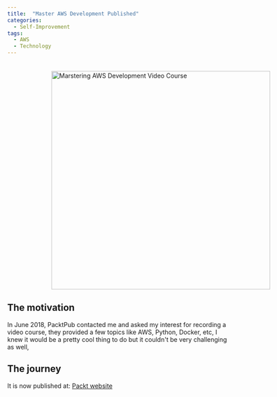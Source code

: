 ```yaml
---
title:  "Master AWS Development Published"
categories: 
  - Self-Improvement
tags:
  - AWS
  - Technology
---
```


<a href="https://www.packtpub.com/virtualization-and-cloud/mastering-aws-development-video" target="_blank">
	<img style="width: 500px;margin: 20px 0 0 20%;" src="https://www.packtpub.com/sites/default/files/bookretailers/V11847_LOw.png" alt="Marstering AWS Development Video Course">
</a>

## The motivation

In June 2018, PacktPub contacted me and asked my interest for recording a video course, they provided a few topics like AWS, Python, Docker, etc, I knew it would be a pretty cool thing to do but it couldn't be very challenging as well, 

## The journey

It is now published at: [Packt website](https://www.packtpub.com/virtualization-and-cloud/mastering-aws-development-video)
